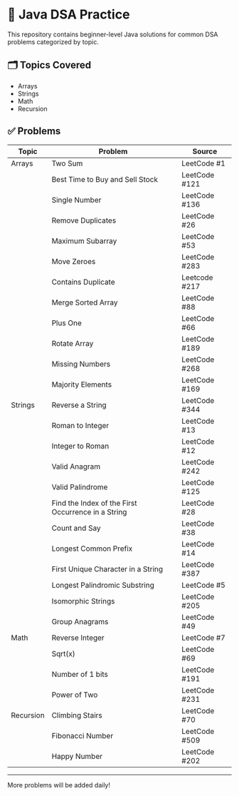 # 🧠 Java DSA Practice

This repository contains beginner-level Java solutions for common DSA problems categorized by topic.

## 🗂️ Topics Covered

- Arrays
- Strings
- Math
- Recursion

## ✅ Problems

| Topic       | Problem                                           | Source        |
|-------------|---------------------------------------------------|------------   |
| Arrays      | Two Sum                                           | LeetCode #1   |
|             | Best Time to Buy and Sell Stock                   | LeetCode #121 |
|             | Single Number                                     | LeetCode #136 |
|             | Remove Duplicates                                 | LeetCode #26  |
|             | Maximum Subarray                                  | LeetCode #53  |
|             | Move Zeroes                                       | LeetCode #283 |
|             | Contains Duplicate                                | Leetcode #217 |
|            | Merge Sorted Array                                 | LeetCode #88  |
|             | Plus One                                          | LeetCode #66  |
|             | Rotate Array                                      | LeetCode #189 |
|             | Missing Numbers                                   | LeetCode #268 |
|             |Majority Elements                                  | LeetCode #169 |
| Strings     | Reverse a String                                  | LeetCode #344 |
|             | Roman to Integer                                  | LeetCode #13  |
|             | Integer to Roman                                  | LeetCode #12  |
|             | Valid Anagram                                     | LeetCode #242 |
|             | Valid Palindrome                                  | LeetCode #125 |
|             | Find the Index of the First Occurrence in a String | LeetCode #28 |
|             | Count and Say                                     | LeetCode #38  |
|             | Longest Common Prefix                             | LeetCode #14  |
|             | First Unique Character in a String                | LeetCode #387 |
|             | Longest Palindromic Substring                     | LeetCode #5   |
|             | Isomorphic Strings                                | LeetCode #205 |
|             | Group Anagrams                                    | LeetCode #49  |
| Math        | Reverse Integer                                   | LeetCode #7   |
|             | Sqrt(x)                                           | LeetCode #69  |
|             | Number of 1 bits                                  | LeetCode #191 |
|             | Power of Two                                      | LeetCode #231 |
| Recursion   | Climbing Stairs                                   | LeetCode #70  |
|             | Fibonacci Number                                  | LeetCode #509 |
|             | Happy Number                                      | LeetCode #202 |

---

More problems will be added daily!

